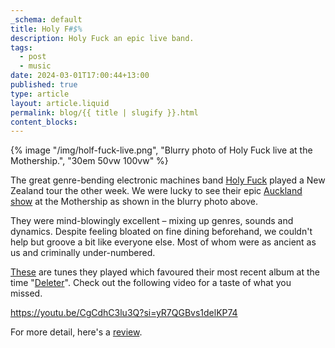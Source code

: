 ```yaml
---
_schema: default
title: Holy F#$%
description: Holy Fuck an epic live band.
tags:
  - post
  - music
date: 2024-03-01T17:00:44+13:00
published: true
type: article
layout: article.liquid
permalink: blog/{{ title | slugify }}.html
content_blocks:
---
```

{% image "/img/holf-fuck-live.png", "Blurry photo of Holy Fuck live at the Mothership.", "30em 50vw 100vw" %}

The great genre-bending electronic machines band <a href="https://www.holyfuckmusic.com/" title="Homepage for Holy Fuck" target="_blank" rel="noopener">Holy Fuck</a> played a New Zealand tour the other week. We were lucky to see their epic <a href="https://www.undertheradar.co.nz/news/21097/Holy-Fuck-Touring-New-Zealand-In-February.utr" title="Click to read about their NZ tour." target="_blank" rel="noopener">Auckland show</a> at the Mothership as shown in the blurry photo above.

They were mind-blowingly excellent –&nbsp;mixing up genres, sounds and dynamics. Despite feeling bloated on fine dining beforehand, we couldn't help but groove a bit like everyone else. Most of whom were as ancient as us and criminally under-numbered.

<a href="https://www.setlist.fm/setlist/holy-fuck/2024/the-mothership-auckland-new-zealand-2bad942e.html" title="Set list for Holy Fuck at the Mothership." target="_blank" rel="noopener">These</a> are tunes they played which favoured their most recent album at the time "<a href="https://holyfuck.bandcamp.com/album/deleter" title="Grab Deleter from their Bandcamp" target="_blank" rel="noopener">Deleter</a>". Check out the following video for a taste of what you missed.

https://youtu.be/CgCdhC3lu3Q?si=yR7QGBvs1delKP74

For more detail, here's a <a href="https://13thfloor.co.nz/holy-fuck-the-mothership-february-16-2024/" title="Review of Holy Fuck by the 13th Floor." target="_blank" rel="noopener">review</a>.